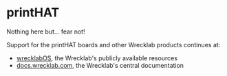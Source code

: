 # printHAT

Nothing here but... fear not!  

Support for the printHAT boards and other Wrecklab products continues at:
- [wrecklabOS](https://github.com/wreck-lab/wrecklabOS), the Wrecklab's publicly available resources
- [docs.wrecklab.com](docs.wrecklab.com), the Wrecklab's central documentation
